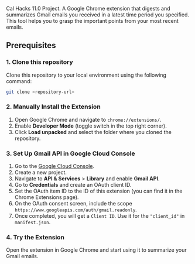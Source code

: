 Cal Hacks 11.0 Project. A Google Chrome extension that digests and summarizes Gmail emails you received in a latest time period you specified. This tool helps you to grasp the important points from your most recent emails.

## Prerequisites

### 1. Clone this repository
Clone this repository to your local environment using the following command:
```bash
git clone <repository-url>
```

### 2. Manually Install the Extension
1. Open Google Chrome and navigate to `chrome://extensions/`.
2. Enable **Developer Mode** (toggle switch in the top right corner).
3. Click **Load unpacked** and select the folder where you cloned the repository.

### 3. Set Up Gmail API in Google Cloud Console
1. Go to the [Google Cloud Console](https://console.cloud.google.com/).
2. Create a new project.
3. Navigate to **API & Services** > **Library** and enable **Gmail API**.
4. Go to **Credentials** and create an OAuth client ID.
5. Set the OAuth item ID to the ID of this extension (you can find it in the Chrome Extensions page).
6. On the OAuth consent screen, include the scope `https://www.googleapis.com/auth/gmail.readonly`.
7. Once completed, you will get a `Client ID`. Use it for the `"client_id"` in `manifest.json`.

### 4. Try the Extension
Open the extension in Google Chrome and start using it to summarize your Gmail emails.
